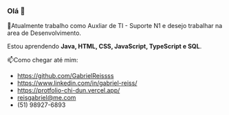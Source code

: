 ### Olá 👋



🔭Atualmente trabalho como Auxliar de TI - Suporte N1 e desejo trabalhar na area de Desenvolvimento.

 Estou aprendendo **Java, HTML, CSS, JavaScript, TypeScript e SQL**.

📫Como chegar até mim:
 * https://github.com/GabrielReissss
 * https://www.linkedin.com/in/gabriel-reiss/
 * https://protfolio-chi-dun.vercel.app/
 * reisgabriel@me.com
 * (51) 98927-6893
